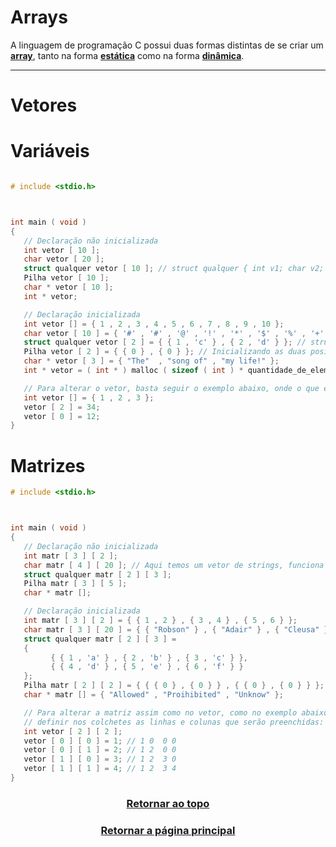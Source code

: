 # Arrays

A linguagem de programação C possui duas formas distintas de se criar um <a href="Arrays.md" title="vetor ou uma matriz">**array**</a>, tanto na forma <a href="Arrays.md" title="o vetor/matriz possui um tamanho máximo fixo">**estática**</a> como na forma <a href="Arrays.md" title="o vetor/matriz pode ser expandido ou reduzido">**dinâmica**</a>.

---

# Vetores

# Variáveis
```main.c
```

```main.c
# include <stdio.h>



int main ( void )
{
   // Declaração não inicializada
   int vetor [ 10 ];
   char vetor [ 20 ];
   struct qualquer vetor [ 10 ]; // struct qualquer { int v1; char v2; };
   Pilha vetor [ 10 ];
   char * vetor [ 10 ];
   int * vetor; 

   // Declaração inicializada
   int vetor [] = { 1 , 2 , 3 , 4 , 5 , 6 , 7 , 8 , 9 , 10 };
   char vetor [ 10 ] = { '#' , '#' , '@' , '!' , '*' , '$' , '%' , '+' , '-' , '^' };
   struct qualquer vetor [ 2 ] = { { 1 , 'c' } , { 2 , 'd' } }; // struct qualquer { int v1; char v2; };
   Pilha vetor [ 2 ] = { { 0 } , { 0 } }; // Inicializando as duas posições zeradas
   char * vetor [ 3 ] = { "The"  , "song of" , "my life!" };
   int * vetor = ( int * ) malloc ( sizeof ( int ) * quantidade_de_elementos );

   // Para alterar o vetor, basta seguir o exemplo abaixo, onde o que está dentro do colchete é o índice do vetor:
   int vetor [] = { 1 , 2 , 3 };
   vetor [ 2 ] = 34;
   vetor [ 0 ] = 12;
}
```

# Matrizes

```main.c
# include <stdio.h>



int main ( void )
{
   // Declaração não inicializada
   int matr [ 3 ] [ 2 ];
   char matr [ 4 ] [ 20 ]; // Aqui temos um vetor de strings, funciona similar a char * matr [ 20 ] e char ** matr;
   struct qualquer matr [ 2 ] [ 3 ];
   Pilha matr [ 3 ] [ 5 ];
   char * matr [];

   // Declaração inicializada
   int matr [ 3 ] [ 2 ] = { { 1 , 2 } , { 3 , 4 } , { 5 , 6 } };
   char matr [ 3 ] [ 20 ] = { { "Robson" } , { "Adair" } , { "Cleusa" } };
   struct qualquer matr [ 2 ] [ 3 ] =
   {
         { { 1 , 'a' } , { 2 , 'b' } , { 3 , 'c' } },
         { { 4 , 'd' } , { 5 , 'e' } , { 6 , 'f' } }
   };
   Pilha matr [ 2 ] [ 2 ] = { { { 0 } , { 0 } } , { { 0 } , { 0 } } };
   char * matr [] = { "Allowed" , "Proihibited" , "Unknow" };

   // Para alterar a matriz assim como no vetor, como no exemplo abaixo basta,
   // definir nos colchetes as linhas e colunas que serão preenchidas:
   int vetor [ 2 ] [ 2 ];
   vetor [ 0 ] [ 0 ] = 1; // 1 0  0 0 
   vetor [ 0 ] [ 1 ] = 2; // 1 2  0 0
   vetor [ 1 ] [ 0 ] = 3; // 1 2  3 0  
   vetor [ 1 ] [ 1 ] = 4; // 1 2  3 4
}
```

<h3 align="center"> <a href="#arrays" title="Voltar ao topo"> Retornar ao topo </a> </h3>
<h3 align="center"> <a href="https://github.com/AllisonJunior/Estruturas_de_Dados" title="Voltar ao menu principal"> Retornar a página principal </a> </h3>

